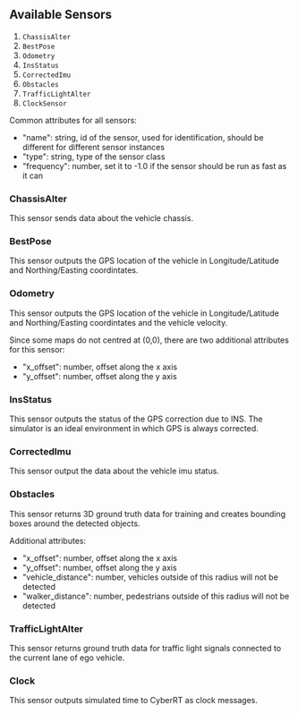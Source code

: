 ## Available Sensors
1. `ChassisAlter`
2. `BestPose`
3. `Odometry`
4. `InsStatus`
5. `CorrectedImu`
6. `Obstacles`
7. `TrafficLightAlter`
8. `ClockSensor`

Common attributes for all sensors:
- "name": string, id of the sensor, used for identification, should be different for different sensor instances
- "type": string, type of the sensor class
- "frequency": number, set it to -1.0 if the sensor should be run as fast as it can

### ChassisAlter
This sensor sends data about the vehicle chassis.

### BestPose
This sensor outputs the GPS location of the vehicle in Longitude/Latitude and Northing/Easting coordintates.

### Odometry
This sensor outputs the GPS location of the vehicle in Longitude/Latitude and Northing/Easting coordintates and the vehicle velocity.

Since some maps do not centred at (0,0), there are two additional attributes for this sensor:
- "x_offset": number, offset along the x axis
- "y_offset": number, offset along the y axis


### InsStatus
This sensor outputs the status of the GPS correction due to INS. The simulator is an ideal environment in which GPS is always corrected.

### CorrectedImu
This sensor output the data about the vehicle imu status.


### Obstacles
This sensor returns 3D ground truth data for training and creates bounding boxes around the detected objects.

Additional attributes:
- "x_offset": number, offset along the x axis
- "y_offset": number, offset along the y axis
- "vehicle_distance": number, vehicles outside of this radius will not be detected
- "walker_distance": number, pedestrians outside of this radius will not be detected


### TrafficLightAlter
This sensor returns ground truth data for traffic light signals connected to the current lane of ego vehicle.

### Clock
This sensor outputs simulated time to CyberRT as clock messages.

